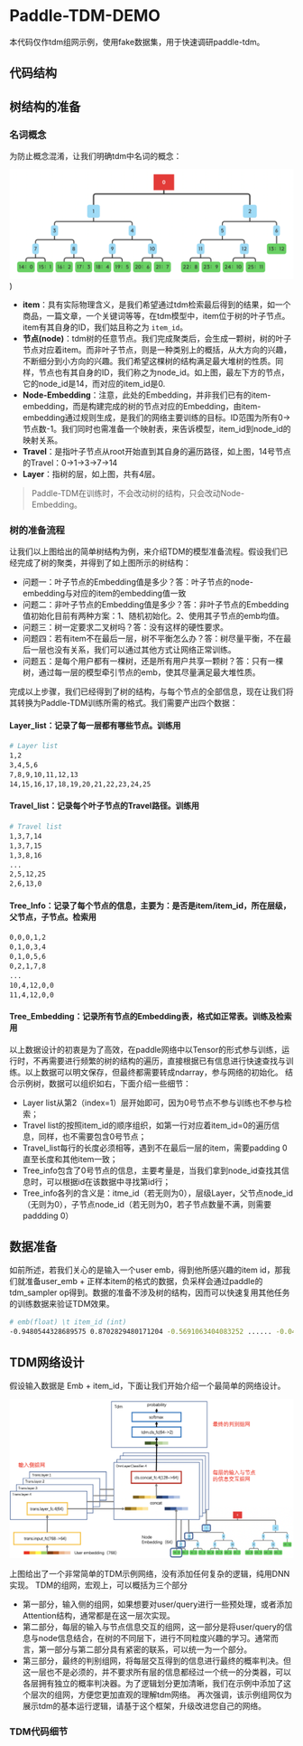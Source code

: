 # Paddle-TDM-DEMO

本代码仅作tdm组网示例，使用fake数据集，用于快速调研paddle-tdm。

## 代码结构


## 树结构的准备
### 名词概念

为防止概念混淆，让我们明确tdm中名词的概念：

![Demo-Tree](https://github.com/MrChengmo/models/raw/tdm_dev/PaddleRec/tdm/tdm_demo/img/demo_tree.png?raw=true))

- **item**：具有实际物理含义，是我们希望通过tdm检索最后得到的结果，如一个商品，一篇文章，一个关键词等等，在tdm模型中，item位于树的叶子节点。item有其自身的ID，我们姑且称之为 `item_id`。
- **节点(node)**：tdm树的任意节点。我们完成聚类后，会生成一颗树，树的叶子节点对应着item。而非叶子节点，则是一种类别上的概括，从大方向的兴趣，不断细分到小方向的兴趣。我们希望这棵树的结构满足最大堆树的性质。同样，节点也有其自身的ID，我们称之为node_id。如上图，最左下方的节点，它的node_id是14，而对应的item_id是0.
- **Node-Embedding**：注意，此处的Embedding，并非我们已有的item-embedding，而是构建完成的树的节点对应的Embedding，由item-embedding通过规则生成，是我们的网络主要训练的目标。ID范围为所有0->节点数-1。我们同时也需准备一个映射表，来告诉模型，item_id到node_id的映射关系。
- **Travel**：是指叶子节点从root开始直到其自身的遍历路径，如上图，14号节点的Travel：0->1->3->7->14
- **Layer**：指树的层，如上图，共有4层。
  
> Paddle-TDM在训练时，不会改动树的结构，只会改动Node-Embedding。


### 树的准备流程

让我们以上图给出的简单树结构为例，来介绍TDM的模型准备流程。假设我们已经完成了树的聚类，并得到了如上图所示的树结构：

- 问题一：叶子节点的Embedding值是多少？答：叶子节点的node-embedding与对应的item的embedding值一致
- 问题二：非叶子节点的Embedding值是多少？答：非叶子节点的Embedding值初始化目前有两种方案：1、随机初始化。2、使用其子节点的emb均值。
- 问题三：树一定要求二叉树吗？答：没有这样的硬性要求。
- 问题四：若有item不在最后一层，树不平衡怎么办？答：树尽量平衡，不在最后一层也没有关系，我们可以通过其他方式让网络正常训练。
- 问题五：是每个用户都有一棵树，还是所有用户共享一颗树？答：只有一棵树，通过每一层的模型牵引节点的emb，使其尽量满足最大堆性质。

完成以上步骤，我们已经得到了树的结构，与每个节点的全部信息，现在让我们将其转换为Paddle-TDM训练所需的格式。我们需要产出四个数据：
#### Layer_list：记录了每一层都有哪些节点。训练用
```bash
# Layer list
1,2
3,4,5,6
7,8,9,10,11,12,13
14,15,16,17,18,19,20,21,22,23,24,25
```
#### Travel_list：记录每个叶子节点的Travel路径。训练用
```bash
# Travel list
1,3,7,14
1,3,7,15
1,3,8,16
...
2,5,12,25
2,6,13,0
```

#### Tree_Info：记录了每个节点的信息，主要为：是否是item/item_id，所在层级，父节点，子节点。检索用
```bash
0,0,0,1,2
0,1,0,3,4
0,1,0,5,6
0,2,1,7,8
...
10,4,12,0,0
11,4,12,0,0
```

#### Tree_Embedding：记录所有节点的Embedding表，格式如正常表。训练及检索用

以上数据设计的初衷是为了高效，在paddle网络中以Tensor的形式参与训练，运行时，不再需要进行频繁的树的结构的遍历，直接根据已有信息进行快速查找与训练。以上数据可以明文保存，但最终都需要转成ndarray，参与网络的初始化。
结合示例树，数据可以组织如右，下面介绍一些细节：

- Layer list从第2（index=1）层开始即可，因为0号节点不参与训练也不参与检索；
- Travel list的按照item_id的顺序组织，如第一行对应着item_id=0的遍历信息，同样，也不需要包含0号节点；
- Travel_list每行的长度必须相等，遇到不在最后一层的item，需要padding 0 直至长度和其他item一致；
- Tree_info包含了0号节点的信息，主要考量是，当我们拿到node_id查找其信息时，可以根据id在该数据中寻找第id行；
- Tree_info各列的含义是：itme_id（若无则为0），层级Layer，父节点node_id（无则为0），子节点node_id（若无则为0，若子节点数量不满，则需要paddding 0）

## 数据准备
如前所述，若我们关心的是输入一个user emb，得到他所感兴趣的item id，那我们就准备user_emb + 正样本item的格式的数据，负采样会通过paddle的tdm_sampler op得到。数据的准备不涉及树的结构，因而可以快速复用其他任务的训练数据来验证TDM效果。

```bash
# emb(float) \t item_id (int)
-0.9480544328689575 0.8702829480171204 -0.5691063404083252 ...... -0.04391402751207352 -0.5352795124053955 -0.9972627758979797 0.9397293329238892   4690780
```

## TDM网络设计
假设输入数据是 Emb + item_id，下面让我们开始介绍一个最简单的网络设计。

![Demo-Network](https://github.com/MrChengmo/models/raw/tdm_dev/PaddleRec/tdm/tdm_demo/img/demo_network.png?raw=true)

上图给出了一个非常简单的TDM示例网络，没有添加任何复杂的逻辑，纯用DNN实现。
TDM的组网，宏观上，可以概括为三个部分
- 第一部分，输入侧的组网，如果想要对user/query进行一些预处理，或者添加Attention结构，通常都是在这一层次实现。
- 第二部分，每层的输入与节点信息交互的组网，这一部分是将user/query的信息与node信息结合，在树的不同层下，进行不同粒度兴趣的学习。通常而言，第一部分与第二部分具有紧密的联系，可以统一为一个部分。
- 第三部分，最终的判别组网，将每层交互得到的信息进行最终的概率判决。但这一层也不是必须的，并不要求所有层的信息都经过一个统一的分类器，可以各层拥有独立的概率判决器。为了逻辑划分更加清晰，我们在示例中添加了这个层次的组网，方便您更加直观的理解tdm网络。
再次强调，该示例组网仅为展示tdm的基本运行逻辑，请基于这个框架，升级改进您自己的网络。

### TDM代码细节
